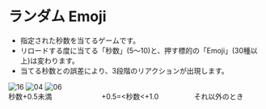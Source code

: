 # ランダム Emoji
- 指定された秒数を当てるゲームです。
- リロードする度に当てる「秒数」(5〜10)と、押す標的の「Emoji」(30種以上)は変わります。
- 当てる秒数との誤差により、3段階のリアクションが出現します。<br>

![16](https://user-images.githubusercontent.com/67646107/130394281-9dbf061a-ead9-4a13-a683-769e3cdb9c15.png)
![04](https://user-images.githubusercontent.com/67646107/130394550-9ceb2b7c-ca68-4e27-9854-7fb4804973c4.png)
![06](https://user-images.githubusercontent.com/67646107/130394562-f8e14ecc-1a8a-411d-b199-6bd4372aa48a.png)
<br>秒数+0.5未満　　　　　　　+0.5=<秒数<+1.0　　　　　それ以外のとき
